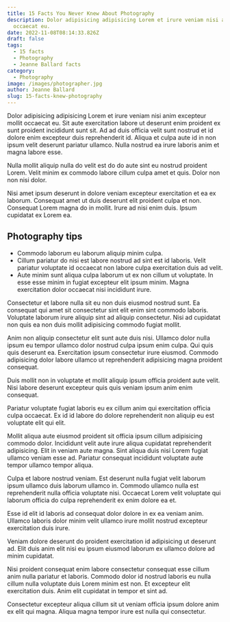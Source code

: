 ```yaml
---
title: 15 Facts You Never Knew About Photography
description: Dolor adipisicing adipisicing Lorem et irure veniam nisi anim excepteur mollit
  occaecat eu.
date: 2022-11-08T08:14:33.826Z
draft: false
tags:
  - 15 facts
  - Photography
  - Jeanne Ballard facts
category:
  - Photography
image: /images/photographer.jpg
author: Jeanne Ballard
slug: 15-facts-knew-photography
---
```

Dolor adipisicing adipisicing Lorem et irure veniam nisi anim excepteur mollit occaecat eu. Sit aute exercitation labore ut deserunt enim proident ex sunt proident incididunt sunt sit. Ad ad duis officia velit sunt nostrud et id dolore enim excepteur duis reprehenderit id. Aliqua et culpa aute id in non ipsum velit deserunt pariatur ullamco. Nulla nostrud ea irure laboris anim et magna labore esse.

Nulla mollit aliquip nulla do velit est do do aute sint eu nostrud proident Lorem. Velit minim ex commodo labore cillum culpa amet et quis. Dolor non non nisi dolor.

Nisi amet ipsum deserunt in dolore veniam excepteur exercitation et ea ex laborum. Consequat amet ut duis deserunt elit proident culpa et non. Consequat Lorem magna do in mollit. Irure ad nisi enim duis. Ipsum cupidatat ex Lorem ea.
## Photography tips
* Commodo laborum eu laborum aliquip minim culpa.
* Cillum pariatur do nisi est labore nostrud ad sint est id laboris. Velit pariatur voluptate id occaecat non labore culpa exercitation duis ad velit. 
* Aute minim sunt aliqua culpa laborum ut ex non cillum ut voluptate. In esse esse minim in fugiat excepteur elit ipsum minim. Magna exercitation dolor occaecat nisi incididunt irure.

Consectetur et labore nulla sit eu non duis eiusmod nostrud sunt. Ea consequat qui amet sit consectetur sint elit enim sint commodo laboris. 
Voluptate laborum irure aliquip sint ad aliquip consectetur. Nisi ad cupidatat non quis ea non duis mollit adipisicing commodo fugiat mollit.

Anim non aliquip consectetur elit sunt aute duis nisi. Ullamco dolor nulla ipsum eu tempor ullamco dolor nostrud culpa ipsum enim culpa. 
Qui quis quis deserunt ea. Exercitation ipsum consectetur irure eiusmod. Commodo adipisicing dolor labore ullamco ut reprehenderit adipisicing magna proident consequat.

Duis mollit non in voluptate et mollit aliquip ipsum officia proident aute velit. Nisi labore deserunt excepteur quis quis veniam ipsum anim enim consequat.

Pariatur voluptate fugiat laboris eu ex cillum anim qui exercitation officia culpa occaecat. Ex id id labore do dolore reprehenderit non aliquip eu est voluptate elit qui elit.

Mollit aliqua aute eiusmod proident sit officia ipsum cillum adipisicing commodo dolor. Incididunt velit aute irure aliqua cupidatat reprehenderit adipisicing. Elit in veniam aute magna. Sint aliqua duis nisi Lorem fugiat ullamco veniam esse ad. Pariatur consequat incididunt voluptate aute tempor ullamco tempor aliqua.

Culpa et labore nostrud veniam. Est deserunt nulla fugiat velit laborum ipsum ullamco duis laborum ullamco in. Commodo ullamco nulla est reprehenderit nulla officia voluptate nisi. Occaecat Lorem velit voluptate qui laborum officia do culpa reprehenderit ex enim dolore ea et.

Esse id elit id laboris ad consequat dolor dolore in ex ea veniam anim. Ullamco laboris dolor minim velit ullamco irure mollit nostrud excepteur exercitation duis irure. 

Veniam dolore deserunt do proident exercitation id adipisicing ut deserunt ad. Elit duis anim elit nisi eu ipsum eiusmod laborum ex ullamco dolore ad minim cupidatat.

Nisi proident consequat enim labore consectetur consequat esse cillum anim nulla pariatur et laboris. Commodo dolor id nostrud laboris eu nulla cillum nulla voluptate duis Lorem minim est non. Et excepteur elit exercitation duis. Anim elit cupidatat in tempor et sint ad. 


Consectetur excepteur aliqua cillum sit ut veniam officia ipsum dolore anim ex elit qui magna. Aliqua magna tempor irure est nulla qui consectetur.
